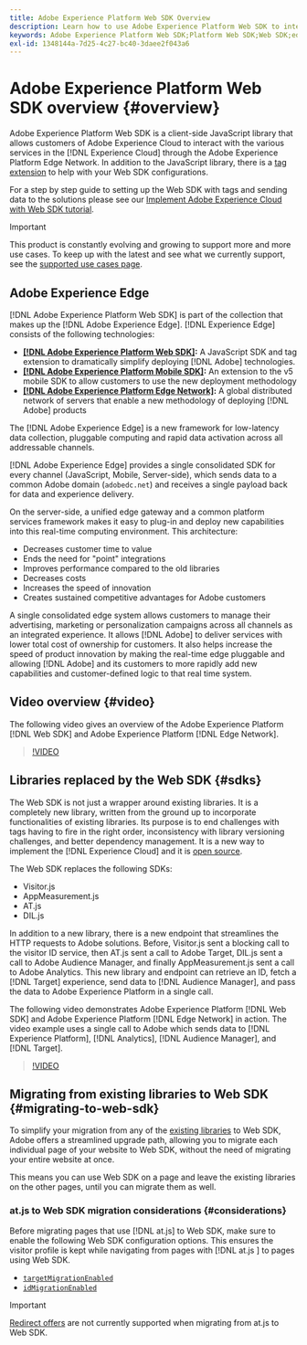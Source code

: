 ```yaml
---
title: Adobe Experience Platform Web SDK Overview
description: Learn how to use Adobe Experience Platform Web SDK to integrate Platform capabilities into your website.
keywords: Adobe Experience Platform Web SDK;Platform Web SDK;Web SDK;edge;Visitor.js;AppMeasurement.js;AT.js;DIL.js;web sdk;SDK;web SDK;Launch;launch
exl-id: 1348144a-7d25-4c27-bc40-3daee2f043a6
---
```

# Adobe Experience Platform Web SDK overview {#overview}

Adobe Experience Platform Web SDK is a client-side JavaScript library that allows customers of Adobe Experience Cloud to interact with the various services in the [!DNL Experience Cloud] through the Adobe Experience Platform Edge Network. In addition to the JavaScript library, there is a [tag extension](./extension/web-sdk-extension-configuration.md) to help with your Web SDK configurations.

For a step by step guide to setting up the Web SDK with tags and sending data to the solutions please see our [Implement Adobe Experience Cloud with Web SDK tutorial](https://experienceleague.adobe.com/docs/platform-learn/implement-web-sdk/overview.html?lang=en).

>[!IMPORTANT]
>
>This product is constantly evolving and growing to support more and more use cases. To keep up with the latest and see what we currently support, see the [supported use cases page](https://github.com/orgs/adobe/projects/18/views/1). 

## Adobe Experience Edge

[!DNL Adobe Experience Platform Web SDK] is part of the collection that makes up the [!DNL Adobe Experience Edge]. [!DNL Experience Edge] consists of the following technologies:

* **[[!DNL Adobe Experience Platform Web SDK]](#overview):** A JavaScript SDK and tag extension to dramatically simplify deploying [!DNL Adobe] technologies.
* **[[!DNL Adobe Experience Platform Mobile SDK]](https://aep-sdks.gitbook.io/docs/getting-started/overview):** An extension to the v5 mobile SDK to allow customers to use the new deployment methodology
* **[[!DNL Adobe Experience Platform Edge Network]](../server-api/overview.md):** A global distributed network of servers that enable a new methodology of deploying [!DNL Adobe] products

The [!DNL Adobe Experience Edge] is a new framework for low-latency data collection, pluggable computing and rapid data activation across all addressable channels.

[!DNL Adobe Experience Edge] provides a single consolidated SDK for every channel (JavaScript, Mobile, Server-side), which sends data to a common Adobe domain (`adobedc.net`) and receives a single payload back for data and experience delivery.  

On the server-side, a unified edge gateway and a common platform services framework makes it easy to plug-in and deploy new capabilities into this real-time computing environment.  This architecture:

* Decreases customer time to value
* Ends the need for "point" integrations
* Improves performance compared to the old libraries
* Decreases costs
* Increases the speed of innovation
* Creates sustained competitive advantages for Adobe customers

A single consolidated edge system allows customers to manage their advertising, marketing or personalization campaigns across all channels as an integrated experience. It allows [!DNL Adobe] to deliver services with lower total cost of ownership for customers.  It also helps increase the speed of product innovation by making the real-time edge pluggable and allowing [!DNL Adobe] and its customers to more rapidly add new capabilities and customer-defined logic to that real time system. 

## Video overview {#video}

The following video gives an overview of the Adobe Experience Platform [!DNL Web SDK] and Adobe Experience Platform [!DNL Edge Network].

>[!VIDEO](https://video.tv.adobe.com/v/34141?quality=12&learn=on)

## Libraries replaced by the Web SDK {#sdks}

The Web SDK is not just a wrapper around existing libraries. It is a completely new library, written from the ground up to incorporate functionalities of existing libraries. Its purpose is to end challenges with tags having to fire in the right order, inconsistency with library versioning challenges, and better dependency management. It is a new way to implement the [!DNL Experience Cloud] and it is [open source](https://github.com/adobe/alloy).

The Web SDK replaces the following SDKs:

* Visitor.js
* AppMeasurement.js
* AT.js
* DIL.js

In addition to a new library, there is a new endpoint that streamlines the HTTP requests to Adobe solutions. Before, Visitor.js sent a blocking call to the visitor ID service, then AT.js sent a call to Adobe Target, DIL.js sent a call to Adobe Audience Manager, and finally AppMeasurement.js sent a call to Adobe Analytics. This new library and endpoint can retrieve an ID, fetch a [!DNL Target] experience, send data to [!DNL Audience Manager], and pass the data to Adobe Experience Platform in a single call.

The following video demonstrates Adobe Experience Platform [!DNL Web SDK] and Adobe Experience Platform [!DNL Edge Network] in action. The video example uses a single call to Adobe which sends data to [!DNL Experience Platform], [!DNL Analytics], [!DNL Audience Manager], and [!DNL Target].

>[!VIDEO](https://video.tv.adobe.com/v/34148)

## Migrating from existing libraries to Web SDK {#migrating-to-web-sdk}

To simplify your migration from any of the [existing libraries](#sdks) to Web SDK, Adobe offers a streamlined upgrade path, allowing you to migrate each individual page of your website to Web SDK, without the need of migrating your entire website at once.

This means you can use Web SDK on a page and leave the existing libraries on the other pages, until you can migrate them as well.

### at.js to Web SDK migration considerations {#considerations}

Before migrating pages that use [!DNL at.js] to Web SDK, make sure to enable the following Web SDK configuration options. This ensures the visitor profile is kept while navigating from pages with [!DNL at.js ] to pages using Web SDK.

* [`targetMigrationEnabled`](fundamentals/configuring-the-sdk.md#targetMigrationEnabled)
* [`idMigrationEnabled`](fundamentals/configuring-the-sdk.md#id-migration-enabled) 

>[!IMPORTANT]
>
>[Redirect offers](https://experienceleague.adobe.com/docs/target/using/experiences/offers/offer-redirect.html?lang=en) are not currently supported when migrating from at.js to Web SDK.






